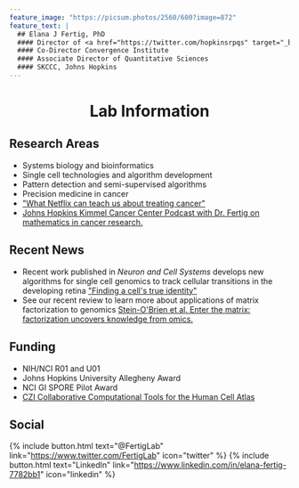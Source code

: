 ```yaml
---
feature_image: "https://picsum.photos/2560/600?image=872"
feature_text: |
  ## Elana J Fertig, PhD
  #### Director of <a href="https://twitter.com/hopkinsrpqs" target="_blank">@HopkinsRPQS</a>
  #### Co-Director Convergence Institute
  #### Associate Director of Quantitative Sciences
  #### SKCCC, Johns Hopkins
---
```


# <center>Lab Information</center>

## Research Areas
- Systems biology and bioinformatics
- Single cell technologies and algorithm development
- Pattern detection and semi-supervised algorithms
- Precision medicine in cancer
- <a href="https://theconversation.com/what-netflix-can-teach-us-about-treating-cancer-74806" target="_blank">"What Netflix can teach us about treating cancer"</a>
- <a href="https://itunes.apple.com/us/podcast/johns-hopkins-kimmel-cancer-center-podcasts/id1385159689?mt=2" target="_blank">Johns Hopkins Kimmel Cancer Center Podcast with Dr. Fertig on mathematics in cancer research.</a>

## Recent News
- Recent work published in *Neuron and Cell Systems* develops new algorithms for single cell genomics to track cellular transitions in the developing retina <a href="https://www.eurekalert.org/pub_releases/2019-05/jhm-fac052419.php" target="_blank">"Finding a cell's true identity"</a>
- See our recent review to learn more about applications of matrix factorization to genomics <a href="https://doi.org/10.1101/196915" target="_blank">Stein-O'Brien et al. Enter the matrix: factorization uncovers knowledge from omics.</a>

## Funding
- NIH/NCI R01 and U01
- Johns Hopkins University Allegheny Award
- NCI GI SPORE Pilot Award
- <a href="https://www.hopkinsmedicine.org/news/media/releases/five_johns_hopkins_scientists_among_83_who_will_share_in_15_million_award_from_chan_zuckerberg_initiative_to_fund_computer_based_research_on_human_cells" target="_blank">CZI Collaborative Computational Tools for the Human Cell Atlas</a>

## Social

{% include button.html text="@FertigLab" link="https://www.twitter.com/FertigLab" icon="twitter" %} {% include button.html text="LinkedIn" link="https://www.linkedin.com/in/elana-fertig-7782bb1" icon="linkedin" %}
